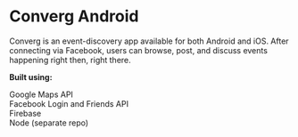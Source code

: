 # Converg Android

Converg is an event-discovery app available for both Android and iOS. After connecting via Facebook, users can browse, post, and discuss events happening right then, right there. 

__Built using:__

Google Maps API  
Facebook Login and Friends API  
Firebase  
Node (separate repo)  
